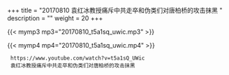 +++
title = "20170810  袁红冰教授痛斥中共走卒和伪类们对唐柏桥的攻击抹黑 "
description = ""
weight = 20
+++

{{< mymp3 mp3="20170810_t5a1sq_uwic.mp3" >}}

{{< mymp4 mp4="20170810_t5a1sq_uwic.mp4" >}}

     
     https://www.youtube.com/watch?v=t5a1sQ_UWic 
     袁红冰教授痛斥中共走卒和伪类们对唐柏桥的攻击抹黑 
